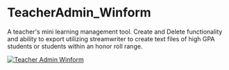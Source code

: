 # TeacherAdmin_Winform

A teacher's mini learning management tool. Create and Delete functionality and ability to export utilizing streamwriter to create text files of high GPA students or students within an honor roll range. 

[![Teacher Admin Winform](https://img.youtube.com/vi/enfOm_v7_uI/0.jpg)](https://www.youtube.com/watch?v=enfOm_v7_uI)